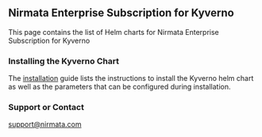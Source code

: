## Nirmata Enterprise Subscription for Kyverno

This page contains the list of Helm charts for Nirmata Enterprise Subscription for Kyverno

### Installing the Kyverno Chart 
The [installation](https://github.com/nirmata/kyverno-charts/blob/main/charts/nirmata/README.md) guide lists the instructions to install the Kyverno helm chart as well as the parameters that can be configured during installation.


### Support or Contact

support@nirmata.com
